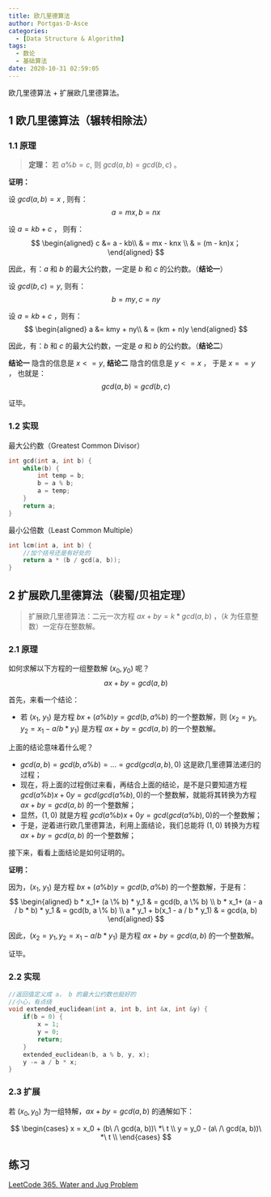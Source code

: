 ```yaml
---
title: 欧几里德算法
author: Portgas·D·Asce
categories:
  - [Data Structure & Algorithm]
tags:
  - 数论
  - 基础算法
date: 2020-10-31 02:59:05
---
```


欧几里德算法 + 扩展欧几里德算法。

<!--more-->

## 1 欧几里德算法（辗转相除法）
### 1.1 原理
> **定理：** 若 $a \% b = c$, 则 $gcd(a, b) = gcd(b, c)$ 。

**证明：**

设 $gcd(a, b) = x$ , 则有：
$$a = mx, b = nx$$

设 $a = kb + c$ ， 则有：
$$
\begin{aligned}
c &= a - kb\\
& = 
mx - knx \\
& = (m - kn)x；
\end{aligned}
$$

因此，有：$a$ 和 $b$ 的最大公约数，一定是 $b$ 和 $c$ 的公约数。（**结论一**）

设 $gcd(b, c) = y$, 则有：
$$b = my, c = ny$$

设 $a = kb + c$ ，则有：
$$
\begin{aligned}
a &= kmy + ny\\
& = 
(km + n)y
\end{aligned}
$$

因此，有：$b$ 和 $c$ 的最大公约数，一定是 $a$ 和 $b$ 的公约数。（**结论二**）

**结论一** 隐含的信息是 $x <= y$, **结论二** 隐含的信息是 $y <= x$ ， 于是 $x == y$ ， 也就是：
$$
gcd(a, b) = gcd(b, c)
$$

证毕。

### 1.2 实现
最大公约数（Greatest Common Divisor）
```cpp
int gcd(int a, int b) {
    while(b) {
        int temp = b;
        b = a % b;
        a = temp;
    }
    return a;
}
```

最小公倍数（Least Common Multiple）
```cpp
int lcm(int a, int b) {
    //加个括号还是有好处的
    return a * (b / gcd(a, b));
}
```
## 2 扩展欧几里德算法（裴蜀/贝祖定理）
> 扩展欧几里德算法：二元一次方程 $ax + by = k * gcd(a, b)$ ，（$k$ 为任意整数）一定存在整数解。

### 2.1 原理
如何求解以下方程的一组整数解 $(x_0, y_0)$ 呢？
$$ax + by = gcd(a, b)$$

首先，来看一个结论：
- 若 $(x_1$, $y_1)$ 是方程 $bx + (a \% b)y = gcd(b, a \% b)$ 的一个整数解，则 $(x_2 = y_1, y_2 = x_1 - a / b * y_1)$ 是方程 $ax + by = gcd(a, b)$ 的一个整数解。

上面的结论意味着什么呢？
- $gcd(a, b) = gcd(b, a \% b) = ... = gcd(gcd(a, b), 0)$ 这是欧几里德算法递归的过程；
- 现在，将上面的过程倒过来看，再结合上面的结论，是不是只要知道方程 $gcd(a \% b)x + 0y = gcd(gcd(a \% b), 0)$的一个整数解，就能将其转换为方程 $ax + by = gcd(a, b)$ 的一个整数解；
- 显然，$(1, 0)$ 就是方程 $gcd(a \% b)x + 0y = gcd(gcd(a \% b), 0)$的一个整数解；
- 于是，逆着进行欧几里德算法，利用上面结论，我们总能将 $(1, 0)$ 转换为方程 $ax + by = gcd(a, b)$ 的一个整数解；

接下来，看看上面结论是如何证明的。

**证明：**

因为，$(x_1$, $y_1)$ 是方程 $bx + (a \% b)y = gcd(b, a \% b)$ 的一个整数解，于是有：
$$
\begin{aligned}
b * x_1+ (a \% b) * y_1 & = gcd(b, a \% b) \\
b * x_1+ (a - a / b * b) * y_1 & = gcd(b, a \% b) \\
a * y_1 + b(x_1 - a / b * y_1) & = gcd(a, b)
\end{aligned}
$$

因此，$(x_2 = y_1, y_2 = x_1 - a / b * y_1)$ 是方程 $ax + by = gcd(a, b)$ 的一个整数解。

证毕。

### 2.2 实现
```cpp
//返回值定义成 a， b 的最大公约数也挺好的
//小心，有点绕
void extended_euclidean(int a, int b, int &x, int &y) {
    if(b = 0) {
        x = 1;
        y = 0;
        return;
    }
    extended_euclidean(b, a % b, y, x);
    y -= a / b * x;
}
```

### 2.3 扩展
若 $(x_0, y_0)$ 为一组特解，$ax + by = gcd(a, b)$ 的通解如下：

$$
\begin{cases}
x = x_0 + (b\ /\ gcd(a, b))\ *\ t \\
y = y_0 - (a\ /\ gcd(a, b))\ *\ t \\
\end{cases}
$$

## 练习
[LeetCode 365. Water and Jug Problem](https://leetcode.com/problems/water-and-jug-problem/submissions/)